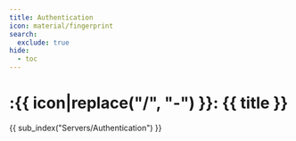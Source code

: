 ```yaml
---
title: Authentication
icon: material/fingerprint
search:
  exclude: true
hide:
  - toc
---
```


# :{{ icon|replace("/", "-") }}: {{ title }}

{{ sub_index("Servers/Authentication") }}
